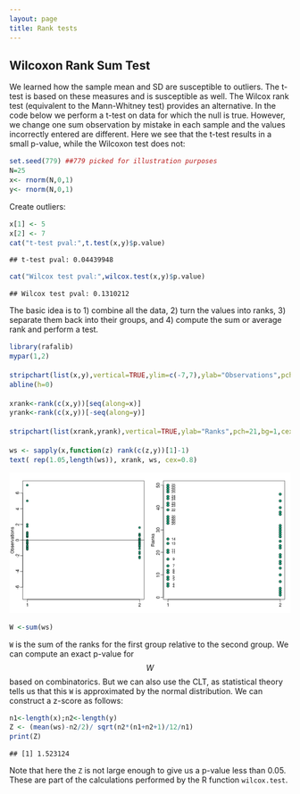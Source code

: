 ```yaml
---
layout: page
title: Rank tests
---
```




## Wilcoxon Rank Sum Test

We learned how the sample mean and SD are susceptible to outliers. The
t-test is based on these measures and is susceptible as well. The
Wilcox rank test (equivalent to the Mann-Whitney test) provides an
alternative. In the code below we perform a t-test on data for which
the null is true. However, we change one sum observation by mistake
in each sample and the values incorrectly entered are different. Here
we see that the t-test results in a small p-value, while the Wilcoxon
test does not: 


```r
set.seed(779) ##779 picked for illustration purposes
N=25
x<- rnorm(N,0,1)
y<- rnorm(N,0,1)
```

Create outliers:


```r
x[1] <- 5
x[2] <- 7
cat("t-test pval:",t.test(x,y)$p.value)
```

```
## t-test pval: 0.04439948
```

```r
cat("Wilcox test pval:",wilcox.test(x,y)$p.value)
```

```
## Wilcox test pval: 0.1310212
```

The basic idea is to 1) combine all the data, 2) turn the values into ranks, 3) separate them back into their groups, and 4) compute the sum or average rank and perform a test.


```r
library(rafalib)
mypar(1,2)

stripchart(list(x,y),vertical=TRUE,ylim=c(-7,7),ylab="Observations",pch=21,bg=1)
abline(h=0)

xrank<-rank(c(x,y))[seq(along=x)]
yrank<-rank(c(x,y))[-seq(along=y)]

stripchart(list(xrank,yrank),vertical=TRUE,ylab="Ranks",pch=21,bg=1,cex=1.25)

ws <- sapply(x,function(z) rank(c(z,y))[1]-1)
text( rep(1.05,length(ws)), xrank, ws, cex=0.8)
```

![Data from two populations with two outliers. The left plot shows the original data and the right plot shows their ranks. The numbers are the w values ](figure/ranktest-rank-test-illustration-1.png) 

```r
W <-sum(ws) 
```

`W` is the sum of the ranks for the first group relative to the second
group. We can compute an exact p-value for $$W$$ based on
combinatorics. But we can also use the CLT, as
statistical theory tells us that this `W` is approximated by the
normal distribution. We can construct a z-score as follows: 


```r
n1<-length(x);n2<-length(y)
Z <- (mean(ws)-n2/2)/ sqrt(n2*(n1+n2+1)/12/n1)
print(Z)
```

```
## [1] 1.523124
```

Note that here the `Z` is not large enough to give us a p-value less
than 0.05. These are part of the calculations performed by the R function
`wilcox.test`. 

